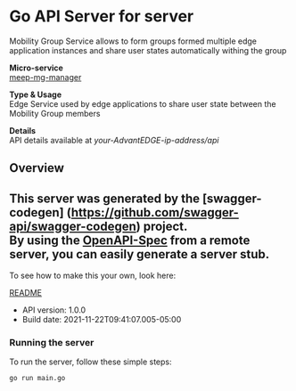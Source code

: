 # Go API Server for server

Mobility Group Service allows to form groups formed multiple edge application instances and share user states automatically withing the group <p>**Micro-service**<br>[meep-mg-manager](https://github.com/InterDigitalInc/AdvantEDGE/tree/master/go-apps/meep-mg-manager) <p>**Type & Usage**<br>Edge Service used by edge applications to share user state between the  Mobility Group members <p>**Details**<br>API details available at _your-AdvantEDGE-ip-address/api_

## Overview
This server was generated by the [swagger-codegen]
(https://github.com/swagger-api/swagger-codegen) project.  
By using the [OpenAPI-Spec](https://github.com/OAI/OpenAPI-Specification) from a remote server, you can easily generate a server stub.  
-

To see how to make this your own, look here:

[README](https://github.com/swagger-api/swagger-codegen/blob/master/README.md)

- API version: 1.0.0
- Build date: 2021-11-22T09:41:07.005-05:00


### Running the server
To run the server, follow these simple steps:

```
go run main.go
```

